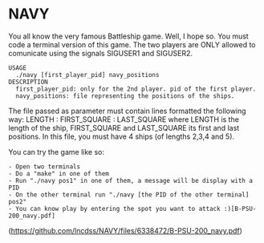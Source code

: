 # NAVY
You all know the very famous Battleship game.
Well, I hope so.
You must code a terminal version of this game.
The two players are ONLY allowed to comunicate using the signals SIGUSER1 and SIGUSER2.

    USAGE
      ./navy [first_player_pid] navy_positions
    DESCRIPTION
      first_player_pid: only for the 2nd player. pid of the first player.
      navy_positions: file representing the positions of the ships.
 
The file passed as parameter must contain lines formatted the following way:
  LENGTH : FIRST_SQUARE : LAST_SQUARE
where LENGTH is the length of the ship, FIRST_SQUARE and LAST_SQUARE its first and last positions.
In this file, you must have 4 ships (of lengths 2,3,4 and 5).

You can try the game like so:

    - Open two terminals
    - Do a "make" in one of them
    - Run "./navy pos1" in one of them, a message will be display with a PID
    - On the other terminal run "./navy [the PID of the other terminal] pos2"
    - You can know play by entering the spot you want to attack :)[B-PSU-200_navy.pdf]
  

(https://github.com/lncdss/NAVY/files/6338472/B-PSU-200_navy.pdf)
